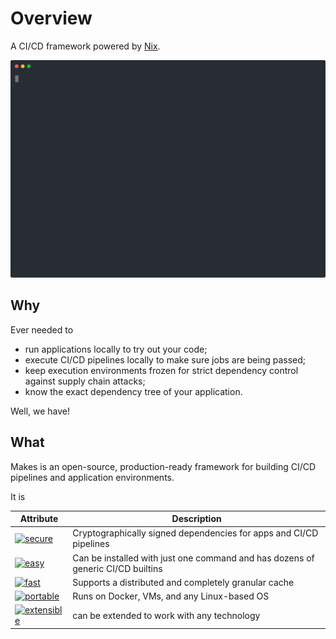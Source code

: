 # Overview

A CI/CD framework
powered by [Nix](https://nixos.org/).

![Makes demo](assets/demo.svg "Makes demo")

## Why

Ever needed to

- run applications locally
    to try out your code;
- execute CI/CD pipelines locally
    to make sure jobs are being passed;
- keep execution environments frozen
    for strict dependency control
    against supply chain attacks;
- know the exact dependency tree of your application.

Well, we have!

## What

Makes is an open-source, production-ready framework
for building CI/CD pipelines
and application environments.

It is

| Attribute                                                                                         | Description                                                                     |
| ------------------------------------------------------------------------------------------------- | ------------------------------------------------------------------------------- |
| [<img src="https://img.shields.io/badge/attr-secure-brightgreen.svg" alt="secure">](#secure)      | Cryptographically signed dependencies for apps and CI/CD pipelines              |
| [<img src="https://img.shields.io/badge/attr-easy-orange.svg" alt="easy">](#easy)                 | Can be installed with just one command and has dozens of generic CI/CD builtins |
| [<img src="https://img.shields.io/badge/attr-fast-blueviolet.svg" alt="fast">](#fast)             | Supports a distributed and completely granular cache                            |
| [<img src="https://img.shields.io/badge/attr-portable-violet.svg" alt="portable">](#portable)     | Runs on Docker, VMs, and any Linux-based OS                                     |
| [<img src="https://img.shields.io/badge/attr-extensible-blue.svg" alt="extensible">](#extensible) | can be extended to work with any technology                                     |
